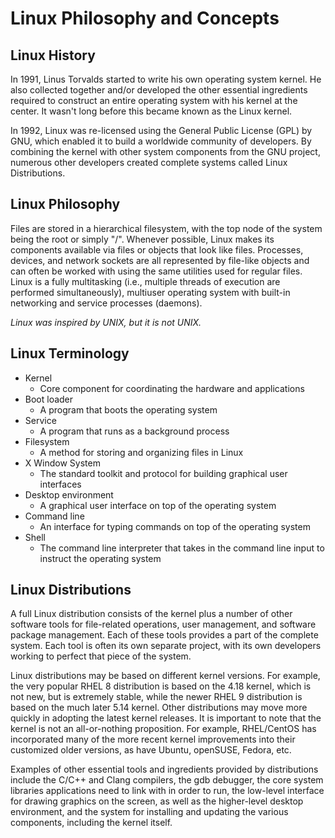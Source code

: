 # Linux Philosophy and Concepts

## Linux History
In 1991, Linus Torvalds started to write his own operating system kernel. He also collected together and/or developed the other essential ingredients required to construct an entire operating system with his kernel at the center. It wasn't long before this became known as the Linux kernel. 

In 1992, Linux was re-licensed using the General Public License (GPL) by GNU, which enabled it to build a worldwide community of developers. By combining the kernel with other system components from the GNU project, numerous other developers created complete systems called Linux Distributions.

## Linux Philosophy
Files are stored in a hierarchical filesystem, with the top node of the system being the root or simply "/". Whenever possible, Linux makes its components available via files or objects that look like files. Processes, devices, and network sockets are all represented by file-like objects and can often be worked with using the same utilities used for regular files. Linux is a fully multitasking (i.e., multiple threads of execution are performed simultaneously), multiuser operating system with built-in networking and service processes (daemons).

*Linux was inspired by UNIX, but it is not UNIX.*

## Linux Terminology
- Kernel
  - Core component for coordinating the hardware and applications
- Boot loader
  - A program that boots the operating system
- Service
  - A program that runs as a background process
- Filesystem
  - A method for storing and organizing files in Linux
- X Window System
  - The standard toolkit and protocol for building graphical user interfaces
- Desktop environment
  - A graphical user interface on top of the operating system
- Command line
  - An interface for typing commands on top of the operating system
- Shell
  - The command line interpreter that takes in the command line input to instruct the operating system

## Linux Distributions
A full Linux distribution consists of the kernel plus a number of other software tools for file-related operations, user management, and software package management. Each of these tools provides a part of the complete system. Each tool is often its own separate project, with its own developers working to perfect that piece of the system.

Linux distributions may be based on different kernel versions. For example, the very popular RHEL 8 distribution is based on the 4.18 kernel, which is not new, but is extremely stable, while the newer RHEL 9 distribution is based on the much later 5.14 kernel. Other distributions may move more quickly in adopting the latest kernel releases. It is important to note that the kernel is not an all-or-nothing proposition. For example, RHEL/CentOS has incorporated many of the more recent kernel improvements into their customized older versions, as have Ubuntu, openSUSE, Fedora, etc.

Examples of other essential tools and ingredients provided by distributions include the C/C++ and Clang compilers, the gdb debugger, the core system libraries applications need to link with in order to run, the low-level interface for drawing graphics on the screen, as well as the higher-level desktop environment, and the system for installing and updating the various components, including the kernel itself.